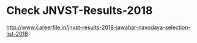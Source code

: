 # Check JNVST-Results-2018 
http://www.careerfile.in/jnvst-results-2018-jawahar-navodaya-selection-list-2018
